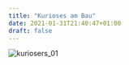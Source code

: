 ```yaml
---
title: "Kurioses am Bau"
date: 2021-01-31T21:40:47+01:00
draft: false
---
```

![kuriosers_01](/kurioses/kurioses_01.jpg "Befestigung von Rohrleitungen ohne Dübel")
